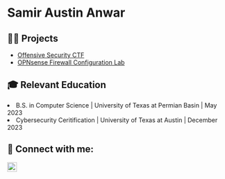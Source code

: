 <h1><b>Samir Austin Anwar</b></h1>

<h2>👨‍💻 Projects</h2>

- [Offensive Security CTF](https://github.com/itsamirac1e/Offensive_Security_CTF_UT-A)
- [OPNsense Firewall Configuration Lab](https://github.com/itsamirac1e/OPNsense-Configuration-Project/blob/main/README.md)

<h2>🎓 Relevant Education</h2>

<li>B.S. in Computer Science | University of Texas at Permian Basin | May 2023</li>
<li>Cybersecurity Ceritification | University of Texas at Austin | December 2023</li>
  
<h2> 🤳 Connect with me:</h2>

[<img align="left" alt="SamirAnwar | LinkedIn" width="22px" src="https://cdn.jsdelivr.net/npm/simple-icons@v3/icons/linkedin.svg" />][linkedin]


[linkedin]: https://www.linkedin.com/in/samir-anwar-8472ckj
